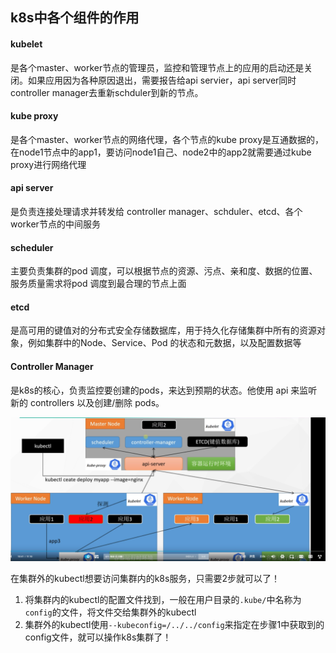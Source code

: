 ## k8s中各个组件的作用



#### kubelet

是各个master、worker节点的管理员，监控和管理节点上的应用的启动还是关闭。如果应用因为各种原因退出，需要报告给api servier，api server同时 controller manager去重新schduler到新的节点。



#### kube proxy

是各个master、worker节点的网络代理，各个节点的kube proxy是互通数据的，在node1节点中的app1，要访问node1自己、node2中的app2就需要通过kube proxy进行网络代理



#### api server

是负责连接处理请求并转发给 controller manager、schduler、etcd、各个worker节点的中间服务



#### scheduler

主要负责集群的pod 调度，可以根据节点的资源、污点、亲和度、数据的位置、服务质量需求将pod 调度到最合理的节点上面



#### etcd

是高可用的键值对的分布式安全存储数据库，用于持久化存储集群中所有的资源对象，例如集群中的Node、Service、Pod 的状态和元数据，以及配置数据等



#### Controller Manager

是k8s的核心，负责监控要创建的pods，来达到预期的状态。他使用 api 来监听新的 controllers 以及创建/删除 pods。





![avatar](../images/111.png)

在集群外的kubectl想要访问集群内的k8s服务，只需要2步就可以了！

1. 将集群内的kubectl的配置文件找到，一般在用户目录的`.kube/`中名称为`config`的文件，将文件交给集群外的kubectl
2. 集群外的kubectl使用`--kubeconfig=/../../config`来指定在步骤1中获取到的config文件，就可以操作k8s集群了！